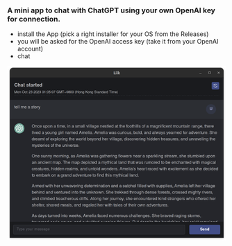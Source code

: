 ### A mini app to chat with ChatGPT using your own OpenAI key for connection.

- install the App (pick a right installer for your OS from the Releases)
- you will be asked for the OpenAI access key (take it from your OpenAI account)
- chat


![image](./doc/assets/app-screenshot.png)